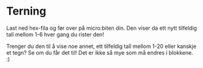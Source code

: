 # Terning

Last ned hex-fila og før over på micro:biten din. 
Den viser da ett nytt tilfeldig tall mellom 1-6 hver gang du rister den!

Trenger du den til å vise noe annet, ett tilfeldig tall mellom 1-20 eller kanskje et tegn? 
Se om du får det til! Det er ikke så mye som må endres i blokkene. :)
